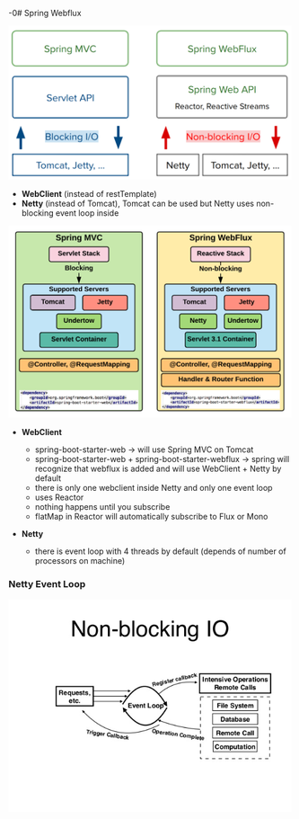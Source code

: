 -0# Spring Webflux

![](spring-mvc-vs-webflux.png)

* __WebClient__ (instead of restTemplate)
* __Netty__ (instead of Tomcat), Tomcat can be used but Netty uses 
non-blocking event loop inside

![](mvc-webflux.png)

* __WebClient__
    * spring-boot-starter-web -> will use Spring MVC on Tomcat
    * spring-boot-starter-web + spring-boot-starter-webflux -> 
    spring will recognize that webflux is added and will use WebClient +
    Netty by default
    * there is only one webclient inside Netty and only one event loop
    * uses Reactor 
    * nothing happens until you subscribe
    * flatMap in Reactor will automatically subscribe to Flux or Mono
    
* __Netty__
    * there is event loop with 4 threads by default (depends of number
    of processors on machine)
    
    
    
    
### Netty Event Loop

![](event-loop.jpg)